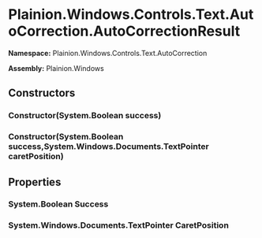 
# Plainion.Windows.Controls.Text.AutoCorrection.AutoCorrectionResult

**Namespace:** Plainion.Windows.Controls.Text.AutoCorrection

**Assembly:** Plainion.Windows


## Constructors

### Constructor(System.Boolean success)

### Constructor(System.Boolean success,System.Windows.Documents.TextPointer caretPosition)


## Properties

### System.Boolean Success

### System.Windows.Documents.TextPointer CaretPosition
